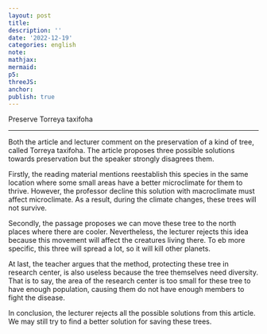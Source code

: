 ```yaml
---
layout: post
title:
description: ''
date: '2022-12-19'
categories: english
note:
mathjax:
mermaid:
p5:
threeJS:
anchor:
publish: true
---
```


Preserve Torreya taxifoha

---

Both the article and lecturer comment on the preservation of a kind of tree, called Torreya taxifoha. The article proposes three possible solutions towards preservation but the speaker strongly disagrees them.

Firstly, the reading material mentions reestablish this species in the same location where some small areas have a better microclimate for them to thrive. However, the professor decline this solution with macroclimate must affect microclimate. As a result, during the climate changes, these trees will not survive.

Secondly, the passage proposes we can move these tree to the north places where there are cooler. Nevertheless, the lecturer rejects this idea because this movement will affect the creatures living there. To eb more specific, this three will spread a lot, so it will kill other planets.

At last, the teacher argues that the method, protecting these tree in research center, is also useless because the tree themselves need diversity. That is to say, the area of the research center is too small for these tree to have enough population, causing them do not have enough members to fight the disease.

In conclusion, the lecturer rejects all the possible solutions from this article. We may still try to find a better solution for saving these trees.
